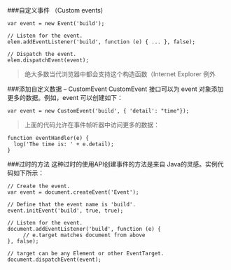 ###自定义事件 （Custom events)

	var event = new Event('build');

	// Listen for the event.
	elem.addEventListener('build', function (e) { ... }, false);

	// Dispatch the event.
	elem.dispatchEvent(event);
	
>绝大多数当代浏览器中都会支持这个构造函数（Internet Explorer 例外


###添加自定义数据 – CustomEvent
CustomEvent 接口可以为 event 对象添加更多的数据。例如，event 可以创建如下：

	var event = new CustomEvent('build', { 'detail': "time"});
	

>上面的代码允许在事件帧听器中访问更多的数据：

	function eventHandler(e) {
	  log('The time is: ' + e.detail);
	}


###过时的方法
这种过时的使用API创建事件的方法是来自 Java的灵感。实例代码如下所示：
	
	// Create the event.
	var event = document.createEvent('Event');

	// Define that the event name is 'build'.
	event.initEvent('build', true, true);

	// Listen for the event.
	document.addEventListener('build', function (e) {
		 // e.target matches document from above
	}, false);

	// target can be any Element or other EventTarget.
	document.dispatchEvent(event);
